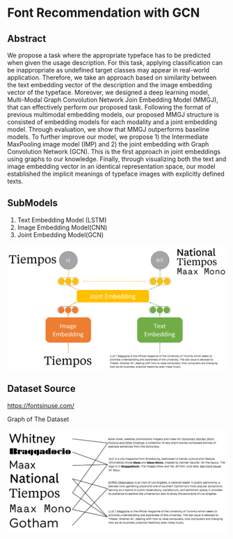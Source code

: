 # Font Recommendation with GCN

## Abstract
We propose a task where the appropriate typeface has to be predicted when given the usage description. For this task, applying classification can be inappropriate as undefined target classes may appear in real-world application. Therefore, we take an approach based on similarity between the text embedding vector of the description and the image embedding vector of the typeface. Moreover, we designed a deep learning model, Multi-Modal Graph Convolution Network Join Embedding Model (MMGJ), that can effectively perform our proposed task. Following the format of previous multimodal embedding models, our proposed MMGJ structure is consisted of embedding models for each modality and a joint embedding model. Through evaluation, we show that MMGJ outperforms baseline models. To further improve our model, we propose 1) the Intermediate MaxPooling image model (IMP) and 2) the joint embedding with Graph Convolution Network (GCN). This is the first approach in joint embeddings using graphs to our knowledge. Finally, through visualizing both the text and image embedding vector in an identical representation space, our model established the implicit meanings of typeface images with explicitly defined texts.

## SubModels
1. Text Embedding Model (LSTM)
2. Image Embedding Model(CNN)
3. Joint Embedding Model(GCN)

![Models](figures/model.png)


## Dataset Source
https://fontsinuse.com/

Graph of The Dataset

![Graph](figures/graph.png)
